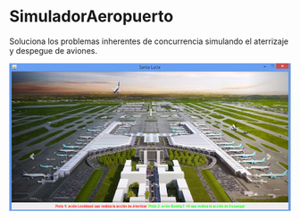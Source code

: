 # SimuladorAeropuerto

Soluciona los problemas inherentes de concurrencia simulando el aterrizaje y despegue de aviones. 

<img src="https://raw.githubusercontent.com/YisusYaro/SimuladorAeropuerto/main/ss.png">
